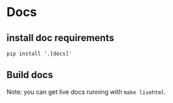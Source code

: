 # Docs

## install doc requirements

```
pip install '.[docs]'
```

## Build docs

Note: you can get live docs running with `make livehtml`.
